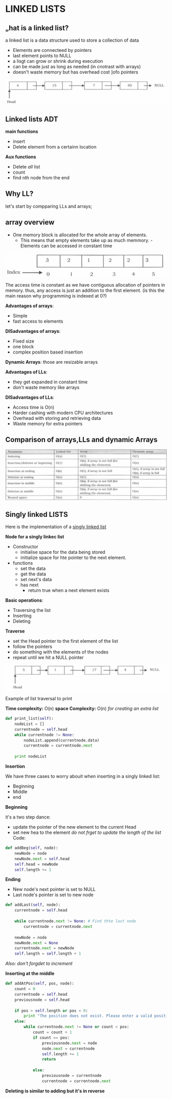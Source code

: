 # LINKED LISTS
## „hat is a linked list?
a linked list is a data structure used to store a collection of data
- Elements are connecteed by pointers
- last element points to NULL
- a lisgt can grow or shrink during execution
- can be made just as long as needed (in cnotrast with arrays)
- doesn't waste memory but has overhead cost ]ofo pointers

![Linked Lists](img/linkedlists.png)

## Linked lists ADT
**main functions**
- insert
- Delete element from a certainn location

**Aux functions**
- Delete _all_ list
- count
- find nth node from the end

## Why LL?
let's start by compparing LLs and arrays;
## array overview
- One memory block is allocated for the whole array of elements.
  - This means that empty elements take up as much memmory.
-Elements can be accessed in constant time

![Arrays in memory](img/arrays.png)

The access time is constant as we have contiguous allocation of pointers in memory. thus, any access is just an addition to the first element. (is this the main reason why programming is indexed at 0?)

**Advantages of arrays**:
- Simple
- fast access to elements

**DISadvantages of arrays**:
- Fixed size
- one block
- complex position based insertion

**Dynamic Arrays**: those are resizable arrays

**Advantages of LLs**:
- they get expanded in constant time
- don't waste memory like arrays

**DISadvantages of LLs**:
- Access time is O(n)
- Harder cashing with modern CPU architectures
- Overhead with storing and retrieving data
- Waste memory for extra pointers

## Comparison of arrays,LLs and dynamic Arrays
![LLs vs arrays vs dynamic arrays](img/LLs_vs_arr.png)

## Singly linked LISTS
Here is the implementation of a [singly linked list](src/LinkedList.py)

**Node for a singly  linkec list**
- Constructor
  - initialise space for the data being stored
  - initialize space for hte pointer to the next element.
- functions
  - set the data
  - get the data
  - set next's data
  - has next
    - return true when a next element exists

**Basic operations**:
- Traversing the list
- Inserting
- Deleting

**Traverse**
- set the Head pointer to the first element of the list
- follow the pointers
- do something with the elements of the nodes
- repeat until we hit a NULL pointer

![Traverse singly linked list](img/traverse_single_LL.png)

Example of list traversal to print


**Time complexity:** O(n)
**space Complexity:** O(n) _for creating an extra list_
```python
def print_list(self):
    nodeList = []
    currentnode = self.head
    while currentnode != None:
        nodeList.append(currentnode.data)
        currentnode = currentnode.next

    print nodeList  
```
**Insertion**

We have three cases to worry abouit when inserting in a singly linked list:
- Beginning
- Middle
- end

**Beginning**

it's a two step dance:
- update the pointer of the new element to the current Head
- set new hea to the element
_do not frget to update the length of the list_
Code:
```python
def addBeg(self, node):
    newNode = node
    newNode.next = self.head
    self.head = newNode
    self.length += 1
```

**Ending**

- New node's next pointer is set to NULL
- Last node's pointer is set to new node

```python
def addLast(self, node):
    currentnode = self.head

    while currentnode.next != None: # Find thte last node
        currentnode = currentnode.next

    newNode = node
    newNode.next = None
    currentnode.next = newNode
    self.length = self.length + 1
```

_Also: don't forgdet to increment_

**Inserting at the middle**
```python
def addAtPos(self, pos, node):
    count = 0
    currentnode = self.head
    previousnode = self.head

    if pos > self.length or pos < 0:
        print "The position does not exist. Please enter a valid position"
    else:
        while currentnode.next != None or count < pos:
            count = count + 1
            if count == pos:
                previousnode.next = node
                node.next = currentnode
                self.length += 1
                return

            else:
                previousnode = currentnode
                currentnode = currentnode.next
```
**Deleting is similar to adding but it's in reverse**
